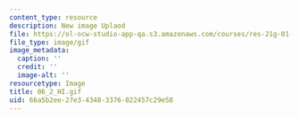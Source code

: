 ```yaml
---
content_type: resource
description: New image Uplaod
file: https://ol-ocw-studio-app-qa.s3.amazonaws.com/courses/res-21g-01-kana-spring-2010/66a5b2ee27e343483376022457c29e58_06_2_HI.gif
file_type: image/gif
image_metadata:
  caption: ''
  credit: ''
  image-alt: ''
resourcetype: Image
title: 06_2_HI.gif
uid: 66a5b2ee-27e3-4348-3376-022457c29e58
---
```

